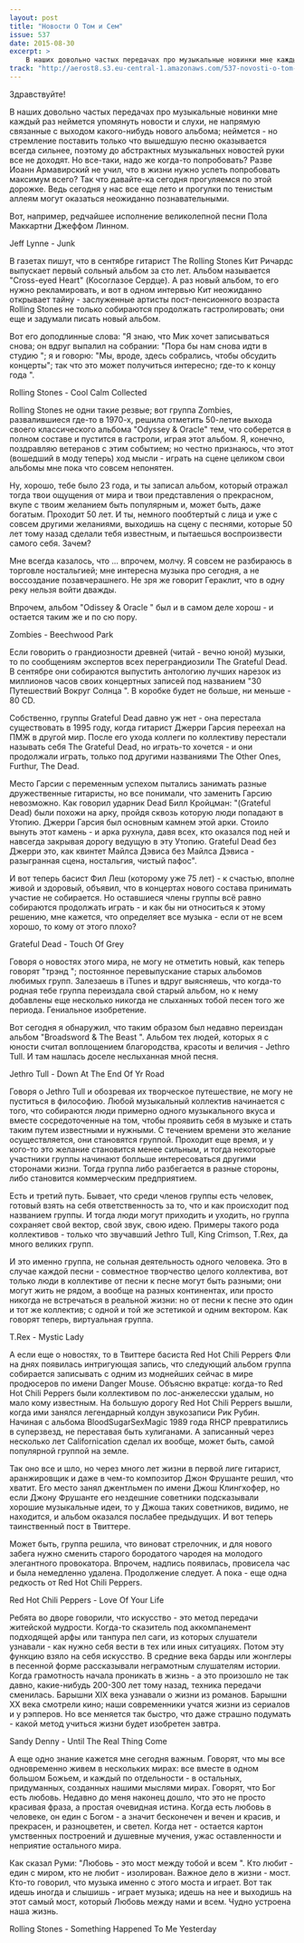 ```yaml
---
layout: post
title: "Новости О Том и Сем"
issue: 537
date: 2015-08-30
excerpt: >
    В наших довольно частых передачах про музыкальные новинки мне каждый раз неймется упомянуть новости и слухи, не напрямую связанные с выходом какого-нибудь нового альбома; неймется - но стремление поставить только что вышедшую песню оказывается всегда сильнее, поэтому до абстрактных музыкальных новостей руки все не доходят. Но все-таки, надо же когда-то попробовать? Разве Иоанн Армавирский не учил, что в жизни нужно успеть попробовать максимум всего? Так что давайте-ка сегодня прогуляемся по этой дорожке. Ведь сегодня у нас все еще лето и прогулки по тенистым аллеям могут оказаться неожиданно познавательными.
track: "http://aerost8.s3.eu-central-1.amazonaws.com/537-novosti-o-tom-i-sem.mp3"
---
```


Здравствуйте!

В наших довольно частых передачах про музыкальные новинки мне каждый раз неймется упомянуть новости и слухи, не напрямую связанные с выходом какого-нибудь нового альбома; неймется - но стремление поставить только что вышедшую песню оказывается всегда сильнее, поэтому до абстрактных музыкальных новостей руки все не доходят. Но все-таки, надо же когда-то попробовать? Разве Иоанн Армавирский не учил, что в жизни нужно успеть попробовать максимум всего? Так что давайте-ка сегодня прогуляемся по этой дорожке. Ведь сегодня у нас все еще лето и прогулки по тенистым аллеям могут оказаться неожиданно познавательными.

Вот, например, редчайшее исполнение великолепной песни Пола Маккартни Джеффом Линном.

Jeff Lynne - Junk

В газетах пишут, что в сентябре гитарист The Rolling Stones Кит Ричардс выпускает первый сольный альбом за сто лет. Альбом называется "Cross-eyed Heart" (Косоглазое Сердце). А раз новый альбом, то его нужно рекламировать, и вот в одном интервью Кит неожиданно открывает тайну - заслуженные артисты пост-пенсионного возраста Rolling Stones не только собираются продолжать гастролировать; они еще и задумали писать новый альбом.

Вот его доподлинные слова: "Я знаю, что Мик хочет записываться снова; он вдруг выпалил на собрании: "Пора бы нам снова идти в студию "; я и говорю: "Мы, вроде, здесь собрались, чтобы обсудить концерты"; так что это может получиться интересно; где-то к концу года ".

Rolling Stones - Cool Calm Collected

Rolling Stones не одни такие резвые; вот группа Zombies, развалившиеся где-то в 1970-х, решила отметить 50-летие выхода своего классического альбома "Odyssey & Oracle" тем, что соберется в полном составе и пустится в гастроли, играя этот альбом. Я, конечно, поздравляю ветеранов с этим событием; но честно признаюсь, что этот (вошедший в моду теперь) ход мысли - играть на сцене целиком свои альбомы мне пока что совсем непонятен.

Ну, хорошо, тебе было 23 года, и ты записал альбом, который отражал тогда твои ощущения от мира и твои представления о прекрасном, вкупе с твоим желанием быть популярным и, может быть, даже богатым. Проходит 50 лет. И ты, немного пообтертый с лица и уже с совсем другими желаниями, выходишь на сцену с песнями, которые 50 лет тому назад сделали тебя известным, и пытаешься воспроизвести самого себя. Зачем?

Мне всегда казалось, что ... впрочем, молчу. Я совсем не разбираюсь в торговле ностальгией; мне интересна музыка про сегодня, а не воссоздание позавчерашнего. Не зря же говорит Гераклит, что в одну реку нельзя войти дважды.

Впрочем, альбом "Odissey & Oracle " был и в самом деле хорош - и остается таким же и по сю пору.

Zombies - Beechwood Park

Если говорить о грандиозности древней (читай - вечно юной) музыки, то по сообщениям экспертов всех переграндиозили The Grateful Dead. В сентябре они собираются выпустить антологию лучших нарезок из миллионов часов своих концертных записей под названием "30 Путешествий Вокруг Солнца ". В коробке будет не больше, ни меньше - 80 СD.

Cобственно, группы Grateful Dead давно уж нет - она перестала существовать в 1995 году, когда гитарист Джерри Гарсия переехал на ПМЖ в другой мир. После его ухода коллеги по коллективу перестали называть себя The Grateful Dead, но играть-то хочется - и они продолжали играть, только под другими названиями The Other Ones, Furthur, The Dead.

Место Гарсии с переменным успехом пытались занимать разные дружественные гитаристы, но все понимали, что заменить Гарсию невозможно. Как говорил ударник Dead Билл Кройцман: "(Grateful Dead) были похожи на арку, пройдя сквозь которую люди попадают в Утопию. Джерри Гарсия был основным камнем этой арки. Стоило вынуть этот камень - и арка рухнула, давя всех, кто оказался под ней и навсегда закрывая дорогу ведущую в эту Утопию. Grateful Dead без Джерри это, как квинтет Майлса Дэвиса без Майлса Дэвиса - разыгранная сцена, ностальгия, чистый пафос".

И вот теперь басист Фил Леш (которому уже 75 лет) - к счастью, вполне живой и здоровый, объявил, что в концертах нового состава принимать участие не собирается. Но оставшиеся члены группы всё равно собираются продолжать играть - и как бы ни относиться к этому решению, мне кажется, что определяет все музыка - если от не всем хорошо, то кому от этого плохо?

Grateful Dead - Touch Of Grey

Говоря о новостях этого мира, не могу не отметить новый, как теперь говорят "трэнд "; постоянное перевыпускание старых альбомов любимых групп. Залезаешь в iTunes и вдруг выясняешь, что когда-то родная тебе группа переиздала свой старый альбом, но к нему добавлены еще несколько никогда не слыханных тобой песен того же периода. Гениальное изобретение.

Вот сегодня я обнаружил, что таким образом был недавно переиздан альбом "Broadsword & The Beast ". Альбом тех людей, которых я с юности считал воплощением благородства, красоты и величия - Jethro Tull. И там нашлась доселе неслыханная мной песня.

Jethro Tull - Down At The End Of Yr Road

Говоря о Jethro Tull и обозревая их творческое путешествие, не могу не пуститься в философию. Любой музыкальный коллектив начинается с того, что собираются люди примерно одного музыкального вкуса и вместе сосредоточенные на том, чтобы проявить себя в музыке и стать таким путем известными и нужными. С течением времени это желание осуществляется, они становятся группой. Проходит еще время, и у кого-то это желание становится менее сильным, и тогда некоторые участники группы начинают болльше интересоваться другими сторонами жизни. Тогда группа либо разбегается в разные стороны, либо становится коммерческим предприятием.

Есть и третий путь. Бывает, что среди членов группы есть человек, готовый взять на себя ответственность за то, что и как происходит под названием группы. И тогда люди могут приходить и уходить, но группа сохраняет свой вектор, свой звук, свою идею. Примеры такого рода коллективов - только что звучавший Jethro Tull, King Crimson, T.Rex, да много великих групп.

И это именно группа, не сольная деятельность одного человека. Это в случае каждой песни - совместное творчество целого коллектива, вот только люди в коллективе от песни к песне могут быть разными; они могут жить не рядом, а вообще на разных континентах, или просто никогда не встречаться в реальной жизни: но от песни к песне это один и тот же коллектив; с одной и той же эстетикой и одним вектором. Как говорят теперь, виртуальная группа.

T.Rex - Mystic Lady

А если еще о новостях, то в Твиттере басиста Red Hot Chili Peppers Фли на днях появилась интригующая запись, что следующий альбом группа собирается записывать с одним из моднейших сейчас в мире продюсеров по имени Danger Mouse. Объясню вкратце: когда-то Red Hot Chili Peppers были коллективом по лос-анжелесски удалым, но мало кому известным. На большую дорогу Red Hot Chili Peppers вышли, когда ими занялся легендарный колдун звукозаписи Рик Рубин. Начиная с альбома BloodSugarSexMagic 1989 года RHCP превратились в суперзвезд, не переставая быть хулиганами. А записанный через несколько лет Californication сделал их вообще, может быть, самой популярной группой на земле.

Так оно все и шло, но через много лет жизни в первой лиге гитарист, аранжировщик и даже в чем-то композитор Джон Фрушанте решил, что хватит. Его место занял джентльмен по имени Джош Клингхофер, но если Джону Фрушанте его нездешние советники подсказывали хорошие музыкальные идеи, то у Джоша таких советников, видимо, не находится, и альбом оказался послабее предыдущих. И вот теперь таинственный пост в Твиттере.

Может быть, группа решила, что виноват стрелочник, и для нового забега нужно сменить старого бородатого чародея на молодого элегантного провокатора. Впрочем, надпись появилась, провисела час и была немедленно удалена. Продолжение следует. А пока - еще одна редкость от Red Hot Chili Peppers.

Red Hot Chili Peppers - Love Of Your Life

Ребята во дворе говорили, что искусство - это метод передачи житейской мудрости. Когда-то сказитель под аккомпанемент подходящей арфы или танпура пел саги, из которых слушатели узнавали - как нужно себя вести в тех или иных ситуациях. Потом эту функцию взяло на себя искусство. В средние века барды или жонглеры в песенной форме рассказывали неграмотным слушателям истории. Когда грамотность начала проникать в жизнь - а это произошло не так давно, какие-нибудь 200-300 лет тому назад, техника передачи сменилась. Барышни XIX века узнавали о жизни из романов. Барышни XX века смотрели кино; наши современники учатся жизни из сериалов и у рэпперов. Но все меняется так быстро, что даже страшно подумать - какой метод учиться жизни будет изобретен завтра.

Sandy Denny - Until The Real Thing Come

А еще одно знание кажется мне сегодня важным. Говорят, что мы все одновременно живем в нескольких мирах: все вместе в одном большом Божьем, и каждый по отдельности - в остальных, придуманных, созданных нашими мыслями мирах. Говорят, что Бог есть любовь. Недавно до меня наконец дошло, что это не просто красивая фраза, а простая очевидная истина. Когда есть любовь в человеке, он един с Богом - а значит бесконечен и вечен и красив, и прекрасен, и разноцветен, и светел. Когда нет - остается картон умственных построений и душевные мучения, ужас оставленности и неприятие остального мира.

Как сказал Руми: "Любовь - это мост между тобой и всем ". Кто любит - един с миром, кто не любит - изолирован. Важное дело в жизни - мост. Кто-то говорил, что музыка именно с этого моста и играет. Вот так идешь иногда и слышишь - играет музыка; идешь на нее и выходишь на этот самый мост, который Любовь между нами и всем. Чудно устроена наша жизнь.

Rolling Stones - Something Happened To Me Yesterday
